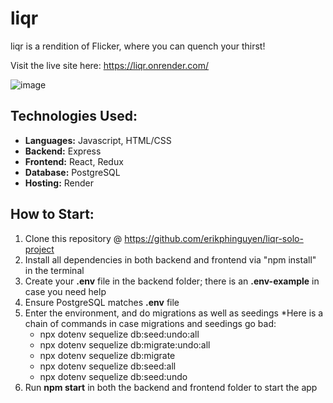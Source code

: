 # liqr
liqr is a rendition of Flicker, where you can quench your thirst!

Visit the live site here: https://liqr.onrender.com/

![image](https://user-images.githubusercontent.com/46208016/177361197-07c127dc-13ed-46af-9229-887820fae90d.png)

## Technologies Used:
* **Languages:** Javascript, HTML/CSS
* **Backend:** Express
* **Frontend:** React, Redux
* **Database:** PostgreSQL
* **Hosting:** Render

## How to Start:
1. Clone this repository @ https://github.com/erikphinguyen/liqr-solo-project
2. Install all dependencies in both backend and frontend via "npm install" in the terminal
3. Create your **.env** file in the backend folder; there is an **.env-example** in case you need help
4. Ensure PostgreSQL matches **.env** file
5. Enter the environment, and do migrations as well as seedings
   *Here is a chain of commands in case migrations and seedings go bad:
   * npx dotenv sequelize db:seed:undo:all
   * npx dotenv sequelize db:migrate:undo:all
   * npx dotenv sequelize db:migrate
   * npx dotenv sequelize db:seed:all
   * npx dotenv sequelize db:seed:undo
6. Run **npm start** in both the backend and frontend folder to start the app
